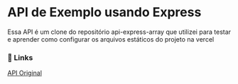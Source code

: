 # API de Exemplo usando Express

Essa API é um clone do repositório api-express-array que utilizei para testar e aprender como configurar os arquivos estáticos do projeto na vercel

### 🔗 Links

[API Original](https://github.com/lucivandosousa/api-express-array)
